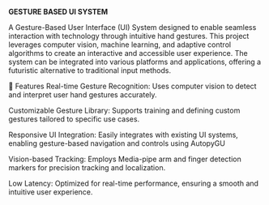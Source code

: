 **GESTURE BASED UI SYSTEM**

A Gesture-Based User Interface (UI) System designed to enable seamless interaction with technology through intuitive hand gestures. This project leverages computer vision, machine learning, and adaptive control algorithms to create an interactive and accessible user experience. The system can be integrated into various platforms and applications, offering a futuristic alternative to traditional input methods.

🌟 Features
Real-time Gesture Recognition: Uses computer vision to detect and interpret user hand gestures accurately.

Customizable Gesture Library: Supports training and defining custom gestures tailored to specific use cases.

Responsive UI Integration: Easily integrates with existing UI systems, enabling gesture-based navigation and controls using AutopyGU

Vision-based Tracking: Employs Media-pipe arm and finger detection markers for precision tracking and localization.

Low Latency: Optimized for real-time performance, ensuring a smooth and intuitive user experience.
